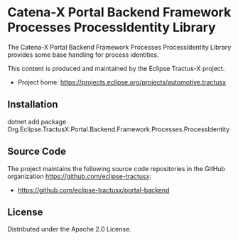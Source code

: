 # Catena-X Portal Backend Framework Processes ProcessIdentity Library

The Catena-X Portal Backend Framework Processes ProcessIdentity Library provides some base handling for process identities.

This content is produced and maintained by the Eclipse Tractus-X project.

* Project home: https://projects.eclipse.org/projects/automotive.tractusx

## Installation

dotnet add package Org.Eclipse.TractusX.Portal.Backend.Framework.Processes.ProcessIdentity

## Source Code

The project maintains the following source code repositories in the GitHub organization https://github.com/eclipse-tractusx:

- https://github.com/eclipse-tractusx/portal-backend


## License

Distributed under the Apache 2.0 License.

